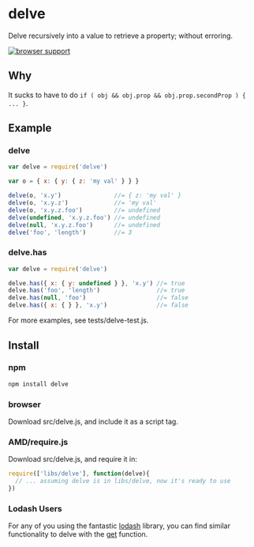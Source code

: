 # delve
Delve recursively into a value to retrieve a property; without erroring.

[![browser support](https://ci.testling.com/hughfdjackson/delve.png)](http://ci.testling.com/hughfdjackson/delve)

## Why
It sucks to have to do `if ( obj && obj.prop && obj.prop.secondProp ) { ... }`.

## Example

### delve

```javascript
var delve = require('delve')

var o = { x: { y: { z: 'my val' } } }

delve(o, 'x.y')               //= { z: 'my val' }
delve(o, 'x.y.z')             //= 'my val'
delve(o, 'x.y.z.foo')         //= undefined
delve(undefined, 'x.y.z.foo') //= undefined
delve(null, 'x.y.z.foo')      //= undefined
delve('foo', 'length')        //= 3
```
### delve.has

```javascript
var delve = require('delve')

delve.has({ x: { y: undefined } }, 'x.y') //= true
delve.has('foo', 'length')                //= true
delve.has(null, 'foo')                    //= false
delve.has({ x: { } }, 'x.y')              //= false
```

For more examples, see tests/delve-test.js.

## Install

### npm

```bash
npm install delve
```

### browser

Download src/delve.js, and include it as a script tag.

### AMD/require.js

Download src/delve.js, and require it in:

```javascript
require(['libs/delve'], function(delve){
  // ... assuming delve is in libs/delve, now it's ready to use
})
```

### Lodash Users 

For any of you using the fantastic [lodash](https://lodash.com/) library, you can find similar functionality to delve with the [get](https://lodash.com/docs#get) function. 
